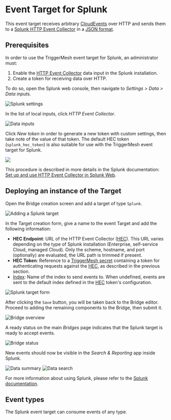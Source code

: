 # Event Target for Splunk

This event target receives arbitrary [CloudEvents][ce] over HTTP and sends them to a [Splunk HTTP Event Collector][hec]
in a [JSON format][ce-jsonformat].

## Prerequisites

In order to use the TriggerMesh event target for Splunk, an administrator must:

1. Enable the [HTTP Event Collector][hec] data input in the Splunk installation.
1. Create a token for receiving data over HTTP.

To do so, open the Splunk web console, then navigate to _Settings > Data > Data inputs_.

![Splunk settings](../images/splunk-target/hec-1.png)

In the list of local inputs, click _HTTP Event Collector_.

![Data inputs](../images/splunk-target/hec-2.png)

Click _New token_ in order to generate a new token with custom settings, then take note of the value of that token. The
default HEC token (`splunk_hec_token`) is also suitable for use with the TriggerMesh event target for Splunk.

![](../images/splunk-target/hec-3.png)

This procedure is described in more details in the Splunk documentation: [Set up and use HTTP Event Collector in Splunk Web][hec].

## Deploying an instance of the Target

Open the Bridge creation screen and add a target of type `Splunk`.

![Adding a Splunk target](../images/splunk-target/create-bridge-1.png)

In the Target creation form, give a name to the event Target and add the following information:

* **HEC Endpoint**: URL of the HTTP Event Collector ([HEC][hec]). This URL varies depending on the type of Splunk installation (Enterprise, self-service Cloud, managed Cloud). Only the scheme, hostname, and port (optionally) are evaluated, the URL path is trimmed if present.
* **HEC Token**: Reference to a [TriggerMesh secret][tm-secret] containing a token for authenticating requests against
  the [HEC][hec], as described in the previous section.
* [Index][index]: Name of the index to send events to. When undefined, events are sent to the default index defined
  in the [HEC][hec] token's configuration.

![Splunk target form](../images/splunk-target/create-bridge-2.png)

After clicking the `Save` button, you will be taken back to the Bridge editor. Proceed to adding the remaining
components to the Bridge, then submit it.

![Bridge overview](../images/splunk-target/create-bridge-3.png)

A ready status on the main _Bridges_ page indicates that the Splunk target is ready to accept events.

![Bridge status](../images/bridge-status-green.png)

New events should now be visible in the _Search & Reporting_ app inside Splunk.

![Data summary](../images/splunk-target/search-1.png)
![Data search](../images/splunk-target/search-2.png)

For more information about using Splunk, please refer to the [Splunk documentation][docs].

## Event types

The Splunk event target can consume events of any type.

[ce]: https://cloudevents.io/
[ce-jsonformat]: https://github.com/cloudevents/spec/blob/v1.0/json-format.md

[hec]: https://docs.splunk.com/Documentation/Splunk/latest/Data/UsetheHTTPEventCollector
[index]: https://docs.splunk.com/Documentation/Splunk/latest/Indexer/Aboutindexesandindexers
[docs]: https://docs.splunk.com/
[tm-secret]:https://docs.triggermesh.io/guides/secrets/
